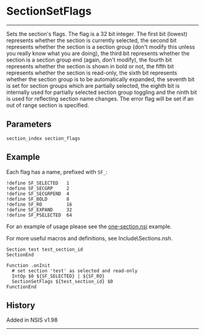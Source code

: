 # SectionSetFlags

---

Sets the section's flags. The flag is a 32 bit integer. The first bit (lowest) represents whether the section is currently selected, the second bit represents whether the section is a section group (don't modify this unless you really know what you are doing), the third bit represents whether the section is a section group end (again, don't modify), the fourth bit represents whether the section is shown in bold or not, the fifth bit represents whether the section is read-only, the sixth bit represents whether the section group is to be automatically expanded, the seventh bit is set for section groups which are partially selected, the eighth bit is internally used for partially selected section group toggling and the ninth bit is used for reflecting section name changes. The error flag will be set if an out of range section is specified.

## Parameters

    section_index section_flags

## Example

Each flag has a name, prefixed with `SF_`:

	!define SF_SELECTED   1
	!define SF_SECGRP     2
	!define SF_SECGRPEND  4
	!define SF_BOLD       8
	!define SF_RO         16
	!define SF_EXPAND     32
	!define SF_PSELECTED  64

For an example of usage please see the [one-section.nsi][1] example.

For more useful macros and definitions, see Include\Sections.nsh.

	Section test test_section_id
	SectionEnd
	 
	Function .onInit
	  # set section 'test' as selected and read-only
	  IntOp $0 ${SF_SELECTED} | ${SF_RO}
	  SectionSetFlags ${test_section_id} $0
	FunctionEnd

## History

Added in NSIS v1.98

---

[1]: http://nsis.sourceforge.net/Docs/Examples/one-section.nsi